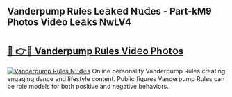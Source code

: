 ## Vanderpump Rules Le𝚊k𝚎d N𝚞𝚍es - Part-kM9 Photos Vid𝚎o Le𝚊ks NwLV4

# <h2><a href="http://fbfc0ey.evod.top/?m=Vanderpump+Rules">🔗 👉🔴 Vanderpump Rules Vid𝚎o Ph𝚘t𝚘s</a></h2>

[![Vanderpump Rules N𝚞d𝚎s](https://i.imgur.com/8V9OHl7.gif)](http://fbfc0ey.evod.top/?m=Vanderpump+Rules)
Online personality Vanderpump Rules creating engaging dance and lifestyle content. Public figures Vanderpump Rules can be role models for both positive and negative behaviors. 
